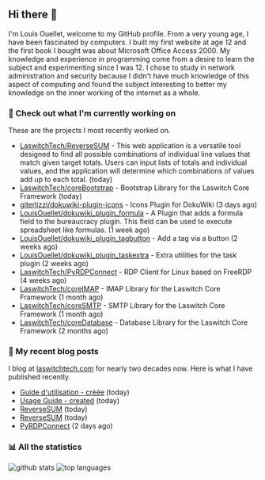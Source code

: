 ## Hi there :wave:

I'm Louis Ouellet, welcome to my GitHub profile. From a very young age, I have been fascinated by computers. I built my first website at age 12 and the first book I bought was about Microsoft Office Access 2000. My knowledge and experience in programming come from a desire to learn the subject and experimenting since I was 12. I chose to study in network administration and security because I didn't have much knowledge of this aspect of computing and found the subject interesting to better my knowledge on the inner working of the internet as a whole.

### :hammer: Check out what I'm currently working on

These are the projects I most recently worked on.


- [LaswitchTech/ReverseSUM](https://github.com/LaswitchTech/ReverseSUM) - This web application is a versatile tool designed to find all possible combinations of individual line values that match given target totals. Users can input lists of totals and individual values, and the application will determine which combinations of values add up to each total. (today)
- [LaswitchTech/coreBootstrap](https://github.com/LaswitchTech/coreBootstrap) - Bootstrap Library for the Laswitch Core Framework (today)
- [giterlizzi/dokuwiki-plugin-icons](https://github.com/giterlizzi/dokuwiki-plugin-icons) - Icons Plugin for DokuWiki (3 days ago)
- [LouisOuellet/dokuwiki_plugin_formula](https://github.com/LouisOuellet/dokuwiki_plugin_formula) - A Plugin that adds a formula field to the bureaucracy plugin. This field can be used to execute spreadsheet like formulas. (1 week ago)
- [LouisOuellet/dokuwiki_plugin_tagbutton](https://github.com/LouisOuellet/dokuwiki_plugin_tagbutton) - Add a tag via a button (2 weeks ago)
- [LouisOuellet/dokuwiki_plugin_taskextra](https://github.com/LouisOuellet/dokuwiki_plugin_taskextra) - Extra utilities for the task plugin (2 weeks ago)
- [LaswitchTech/PyRDPConnect](https://github.com/LaswitchTech/PyRDPConnect) - RDP Client for Linux based on FreeRDP (4 weeks ago)
- [LaswitchTech/coreIMAP](https://github.com/LaswitchTech/coreIMAP) - IMAP Library for the Laswitch Core Framework (1 month ago)
- [LaswitchTech/coreSMTP](https://github.com/LaswitchTech/coreSMTP) - SMTP Library for the Laswitch Core Framework (1 month ago)
- [LaswitchTech/coreDatabase](https://github.com/LaswitchTech/coreDatabase) - Database Library for the Laswitch Core Framework (2 months ago)

### :page_with_curl: My recent blog posts

I blog at [laswitchtech.com](https://laswitchtech.com) for nearly two decades now. Here is what I have published recently.


- [Guide d&#39;utilisation - créée](https://laswitchtech.com/fr/blog/projects/reversesum/documentation/index?rev=1730487371&amp;do=diff) (today)
- [Usage Guide - created](https://laswitchtech.com/en/blog/projects/reversesum/documentation/index?rev=1730487312&amp;do=diff) (today)
- [ReverseSUM](https://laswitchtech.com/fr/blog/projects/reversesum/index?rev=1730486758&amp;do=diff) (today)
- [ReverseSUM](https://laswitchtech.com/en/blog/projects/reversesum/index?rev=1730486661&amp;do=diff) (today)
- [PyRDPConnect](https://laswitchtech.com/fr/blog/projects/pyrdpconnect/index?rev=1730316527&amp;do=diff) (2 days ago)

### :bar_chart: All the statistics

![github stats](https://github-readme-stats.vercel.app/api?username=LouisOuellet&show_icons=true&rank_icon=github&hide_title=true&theme=holi)
![top languages](https://github-readme-stats.vercel.app/api/top-langs/?username=LouisOuellet&layout=donut&hide_title=true&theme=holi)
